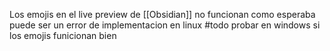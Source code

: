 Los emojis en el live preview de [[Obsidian]] no funcionan como esperaba puede ser un error de implementacion en linux
#todo probar en windows si los emojis funicionan bien